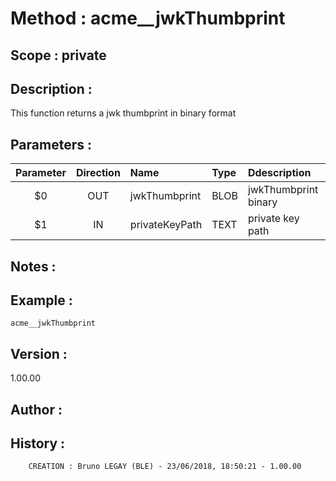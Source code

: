 ﻿# **Method :** acme__jwkThumbprint## **Scope :** private## **Description :** This function returns a jwk thumbprint in binary format## **Parameters :** | Parameter | Direction | Name | Type | Ddescription | |:----:|:----:|:----|:----|:----| | $0 | OUT | jwkThumbprint | BLOB | jwkThumbprint binary | | $1 | IN | privateKeyPath | TEXT | private key path | ## **Notes :** ## **Example :** ```acme__jwkThumbprint```## **Version :** 1.00.00## **Author :** ## **History :**          CREATION : Bruno LEGAY (BLE) - 23/06/2018, 18:50:21 - 1.00.00